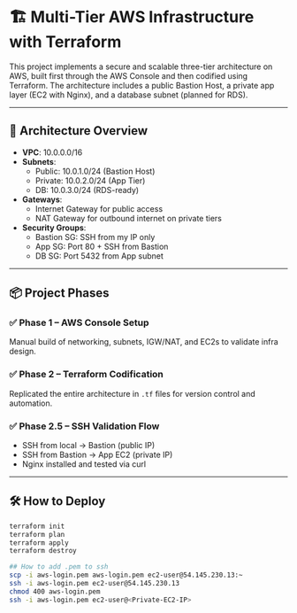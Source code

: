 # 🏗️ Multi-Tier AWS Infrastructure with Terraform

This project implements a secure and scalable three-tier architecture on AWS, built first through the AWS Console and then codified using Terraform. The architecture includes a public Bastion Host, a private app layer (EC2 with Nginx), and a database subnet (planned for RDS).

---

## 🚀 Architecture Overview

- **VPC**: 10.0.0.0/16
- **Subnets**:
  - Public: 10.0.1.0/24 (Bastion Host)
  - Private: 10.0.2.0/24 (App Tier)
  - DB: 10.0.3.0/24 (RDS-ready)
- **Gateways**:
  - Internet Gateway for public access
  - NAT Gateway for outbound internet on private tiers
- **Security Groups**:
  - Bastion SG: SSH from my IP only
  - App SG: Port 80 + SSH from Bastion
  - DB SG: Port 5432 from App subnet

---

## 📦 Project Phases

### ✅ Phase 1 – AWS Console Setup
Manual build of networking, subnets, IGW/NAT, and EC2s to validate infra design.

### ✅ Phase 2 – Terraform Codification
Replicated the entire architecture in `.tf` files for version control and automation.

### ✅ Phase 2.5 – SSH Validation Flow
- SSH from local → Bastion (public IP)
- SSH from Bastion → App EC2 (private IP)
- Nginx installed and tested via curl

---

## 🛠️ How to Deploy

```bash
terraform init
terraform plan
terraform apply
terraform destroy

## How to add .pem to ssh
scp -i aws-login.pem aws-login.pem ec2-user@54.145.230.13:~
ssh -i aws-login.pem ec2-user@54.145.230.13
chmod 400 aws-login.pem
ssh -i aws-login.pem ec2-user@<Private-EC2-IP>
